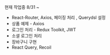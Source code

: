 현재 작업중 8/31 ~



- React-Router, Axios, 페이징 처리 , Querydsl 설정
- 상품 예제 - Axios
- 로그인 처리 - Redux Toolkit, JWT
- 소셜 로그인 처리
- 장바구니 구현
- React Query, Recoil
